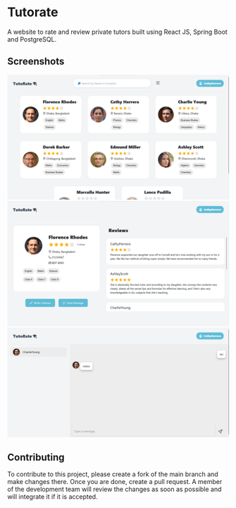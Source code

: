 # Tutorate

A website to rate and review private tutors built using React JS, Spring Boot and PostgreSQL.

## Screenshots

<img src="./screenshots/1.png" width="800">
<img src="./screenshots/2.png" width="800">
<img src="./screenshots/3.png" width="800">

## Contributing

To contribute to this project, please create a fork of the main branch and make changes there. Once you are done, create a pull request. A member of the development team will review the changes as soon as possible and will integrate it if it is accepted.
